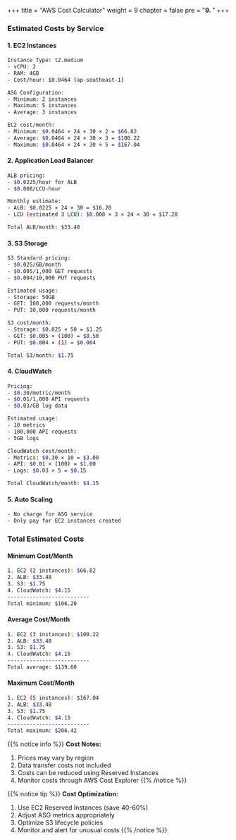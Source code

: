 +++
title = "AWS Cost Calculator"
weight = 9
chapter = false
pre = "<b>9. </b>"
+++

### Estimated Costs by Service

#### 1. EC2 Instances
```bash
Instance Type: t2.medium
- vCPU: 2
- RAM: 4GB
- Cost/hour: $0.0464 (ap-southeast-1)

ASG Configuration:
- Minimum: 2 instances
- Maximum: 5 instances
- Average: 3 instances

EC2 cost/month:
- Minimum: $0.0464 × 24 × 30 × 2 = $66.82
- Average: $0.0464 × 24 × 30 × 3 = $100.22
- Maximum: $0.0464 × 24 × 30 × 5 = $167.04
```

#### 2. Application Load Balancer
```bash
ALB pricing:
- $0.0225/hour for ALB
- $0.008/LCU-hour

Monthly estimate:
- ALB: $0.0225 × 24 × 30 = $16.20
- LCU (estimated 3 LCU): $0.008 × 3 × 24 × 30 = $17.28

Total ALB/month: $33.48
```

#### 3. S3 Storage
```bash
S3 Standard pricing:
- $0.025/GB/month
- $0.005/1,000 GET requests
- $0.004/10,000 PUT requests

Estimated usage:
- Storage: 50GB
- GET: 100,000 requests/month
- PUT: 10,000 requests/month

S3 cost/month:
- Storage: $0.025 × 50 = $1.25
- GET: $0.005 × (100) = $0.50
- PUT: $0.004 × (1) = $0.004

Total S3/month: $1.75
```

#### 4. CloudWatch
```bash
Pricing:
- $0.30/metric/month
- $0.01/1,000 API requests
- $0.03/GB log data

Estimated usage:
- 10 metrics
- 100,000 API requests
- 5GB logs

CloudWatch cost/month:
- Metrics: $0.30 × 10 = $3.00
- API: $0.01 × (100) = $1.00
- Logs: $0.03 × 5 = $0.15

Total CloudWatch/month: $4.15
```

#### 5. Auto Scaling
```bash
- No charge for ASG service
- Only pay for EC2 instances created
```

### Total Estimated Costs

#### Minimum Cost/Month
```bash
1. EC2 (2 instances): $66.82
2. ALB: $33.48
3. S3: $1.75
4. CloudWatch: $4.15
--------------------------
Total minimum: $106.20
```

#### Average Cost/Month
```bash
1. EC2 (3 instances): $100.22
2. ALB: $33.48
3. S3: $1.75
4. CloudWatch: $4.15
--------------------------
Total average: $139.60
```

#### Maximum Cost/Month
```bash
1. EC2 (5 instances): $167.04
2. ALB: $33.48
3. S3: $1.75
4. CloudWatch: $4.15
--------------------------
Total maximum: $206.42
```

{{% notice info %}}
**Cost Notes:**
1. Prices may vary by region
2. Data transfer costs not included
3. Costs can be reduced using Reserved Instances
4. Monitor costs through AWS Cost Explorer
{{% /notice %}}

{{% notice tip %}}
**Cost Optimization:**
1. Use EC2 Reserved Instances (save 40-60%)
2. Adjust ASG metrics appropriately
3. Optimize S3 lifecycle policies
4. Monitor and alert for unusual costs
{{% /notice %}}